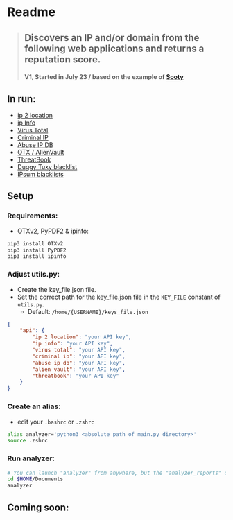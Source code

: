 # Readme


> ## **Discovers an IP and/or domain from the following web applications and returns a reputation score.**
> #### **V1, Started in July 23 / based on the example of [Sooty](https://github.com/TheresAFewConors/Sooty/blob/master/Sooty.py)**


## In run:
- [ip 2 location](https://www.ip2location.io/)
- [ip Info](https://ipinfo.io/)
- [Virus Total](https://www.virustotal.com/gui/home/search)
- [Criminal IP](https://www.criminalip.io/en)
- [Abuse IP DB](https://www.abuseipdb.com/)
- [OTX / AlienVault](https://otx.alienvault.com/)
- [ThreatBook](https://threatbook.io/)
- [Duggy Tuxy blacklist](https://github.com/duggytuxy/malicious_ip_addresses)
- [IPsum blacklists](https://github.com/stamparm/ipsum)


## Setup
### Requirements:
- OTXv2, PyPDF2 & ipinfo:
```bash
pip3 install OTXv2
pip3 install PyPDF2
pip3 install ipinfo
```

### Adjust utils.py:
- Create the key_file.json file. 
- Set the correct path for the key_file.json file in the `KEY_FILE` constant of `utils.py`.
    - Default: `/home/{USERNAME}/keys_file.json`

```json
{
    "api": {
        "ip 2 location": "your API key",
        "ip info": "your API key",
        "virus total": "your API key", 
        "criminal ip": "your API key",
        "abuse ip db": "your API key",
        "alien vault": "your API key",
        "threatbook": "your API key"
    }
}     
```

### Create an alias:
- edit your `.bashrc` or `.zshrc`
```bash
alias analyzer='python3 <absolute path of main.py directory>'
source .zshrc
```

### Run analyzer:
```bash
# You can launch "analyzer" from anywhere, but the "analyzer_reports" directory will be created in it.
cd $HOME/Documents
analyzer
```

## Coming soon: